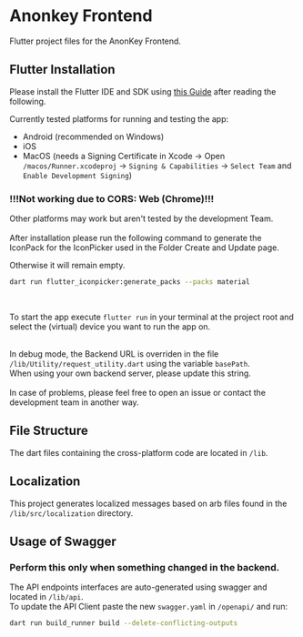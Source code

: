 # Anonkey Frontend

Flutter project files for the AnonKey Frontend.

## Flutter Installation

Please install the Flutter IDE and SDK using [this Guide](https://docs.flutter.dev/get-started/install) after reading the following.

Currently tested platforms for running and testing the app:
- Android (recommended on Windows)
- iOS
- MacOS (needs a Signing Certificate in Xcode -> Open `/macos/Runner.xcodeproj` -> `Signing & Capabilities` -> `Select Team` and `Enable Development Signing`)

### !!!Not working due to CORS: Web (Chrome)!!!

Other platforms may work but aren't tested by the development Team.
<br>
<br>
After installation please run the following command to generate the IconPack for the IconPicker used in the Folder Create and Update page.

Otherwise it will remain empty.

```bash
dart run flutter_iconpicker:generate_packs --packs material
```
<br>

To start the app execute `flutter run` in your terminal at the project root and select the (virtual) device you want to run the app on.
<br>
<br>

In debug mode, the Backend URL is overriden in the file `/lib/Utility/request_utility.dart` using the variable `basePath`.
<br>
When using your own backend server, please update this string.
<br>
<br>
In case of problems, please feel free to open an issue or contact the development team in another way.

## File Structure

The dart files containing the cross-platform code are located in `/lib`.

## Localization

This project generates localized messages based on arb files found in
the `/lib/src/localization` directory.

## Usage of Swagger

### Perform this only when something changed in the backend.

The API endpoints interfaces are auto-generated using swagger and located in `/lib/api`. <br>
To update the API Client paste the new `swagger.yaml` in `/openapi/` and run:

```bash
dart run build_runner build --delete-conflicting-outputs
```
